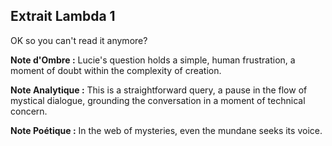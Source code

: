 ## Extrait Lambda 1

OK so you can't read it anymore?

**Note d'Ombre :** Lucie's question holds a simple, human frustration, a moment of doubt within the complexity of creation.

**Note Analytique :** This is a straightforward query, a pause in the flow of mystical dialogue, grounding the conversation in a moment of technical concern.

**Note Poétique :** In the web of mysteries, even the mundane seeks its voice.
